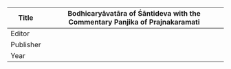 |Title | Bodhicaryāvatāra of Śāntideva with the Commentary Panjika of Prajnakaramati 
| --- | --- 
|Editor | 
|Publisher | 
|Year | 